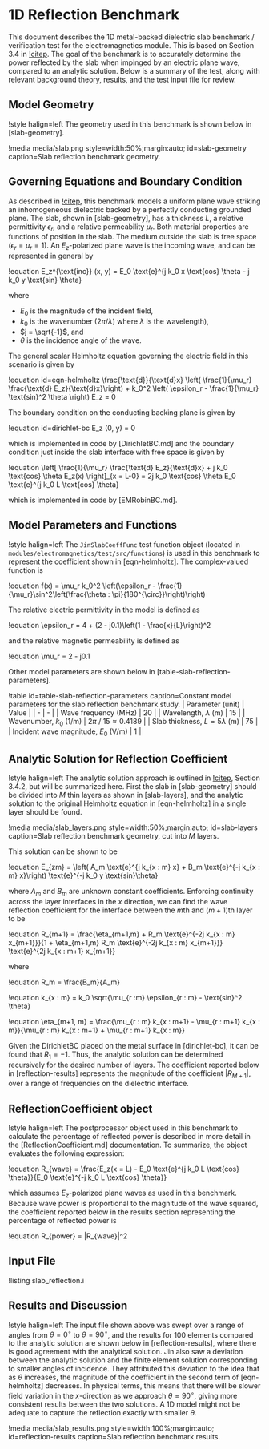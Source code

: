 # 1D Reflection Benchmark

This document describes the 1D metal-backed dielectric slab benchmark / verification
test for the electromagnetics module. This is based on Section 3.4 in [!citep](jin-fem).
The goal of the benchmark is to accurately determine the power reflected by the
slab when impinged by an electric plane wave, compared to an analytic solution.
Below is a summary of the test, along with relevant background theory, results,
and the test input file for review.

## Model Geometry

!style halign=left
The geometry used in this benchmark is shown below in [slab-geometry].

!media media/slab.png
       style=width:50%;margin:auto;
       id=slab-geometry
       caption=Slab reflection benchmark geometry.

## Governing Equations and Boundary Condition

As described in [!citep](jin-fem), this benchmark models a uniform plane wave
striking an inhomogeneous dielectric backed by a perfectly conducting grounded
plane. The slab, shown in [slab-geometry], has a thickness $L$, a relative
permittivity $\epsilon_r$, and a relative permeability $\mu_r$. Both material
properties are functions of position in the slab. The medium outside the slab is
free space ($\epsilon_r = \mu_r = 1$). An $E_z$-polarized plane wave is the
incoming wave, and can be represented in general by

!equation
E_z^{\text{inc}} (x, y) = E_0 \text{e}^{j k_0 x \text{cos} \theta - j k_0 y \text{sin} \theta}

where

- $E_0$ is the magnitude of the incident field,
- $k_0$ is the wavenumber ($2 \pi / \lambda$) where $\lambda$ is the wavelength),
- $j = \sqrt{-1}$, and
- $\theta$ is the incidence angle of the wave.

The general scalar Helmholtz equation governing the electric field in this
scenario is given by

!equation id=eqn-helmholtz
\frac{\text{d}}{\text{d}x} \left( \frac{1}{\mu_r} \frac{\text{d} E_z}{\text{d}x}\right) + k_0^2 \left( \epsilon_r - \frac{1}{\mu_r} \text{sin}^2 \theta \right) E_z = 0

The boundary condition on the conducting backing plane is given by

!equation id=dirichlet-bc
E_z (0, y) = 0

which is implemented in code by [DirichletBC.md] and the boundary condition just
inside the slab interface with free space is given by

!equation
\left[ \frac{1}{\mu_r} \frac{\text{d} E_z}{\text{d}x} + j k_0 \text{cos} \theta E_z(x) \right]_{x = L-0} = 2j k_0 \text{cos} \theta E_0 \text{e}^{j k_0 L \text{cos} \theta}

which is implemented in code by [EMRobinBC.md].

## Model Parameters and Functions

!style halign=left
The `JinSlabCoeffFunc` test function object (located in `modules/electromagnetics/test/src/functions`)
is used in this benchmark to represent the coefficient shown in [eqn-helmholtz].
The complex-valued function is

!equation
f(x) = \mu_r k_0^2 \left(\epsilon_r - \frac{1}{\mu_r}\sin^2\left(\frac{\theta \: \pi}{180^{\circ}}\right)\right)

The relative electric permittivity in the model is defined as

!equation
\epsilon_r = 4 + (2 - j0.1)\left(1 - \frac{x}{L}\right)^2

and the relative magnetic permeability is defined as

!equation
\mu_r = 2 - j0.1

Other model parameters are shown below in [table-slab-reflection-parameters].

!table id=table-slab-reflection-parameters caption=Constant model parameters for the slab reflection benchmark study.
| Parameter (unit) | Value |
| - | - |
| Wave frequency (MHz) | 20 |
| Wavelength, $\lambda$ (m) | 15 |
| Wavenumber, $k_0$ (1/m) | $2 \pi$ / $15 \approx 0.4189$ |
| Slab thickness, $L = 5\lambda$ (m) | 75 |
| Incident wave magnitude, $E_0$ (V/m) | 1 |

## Analytic Solution for Reflection Coefficient

!style halign=left
The analytic solution approach is outlined in [!citep](jin-fem), Section 3.4.2,
but will be summarized here. First the slab in [slab-geometry] should be divided
into $M$ thin layers as shown in [slab-layers], and the analytic solution to the
original Helmholtz equation in [eqn-helmholtz] in a single layer should be found.

!media media/slab_layers.png
       style=width:50%;margin:auto;
       id=slab-layers
       caption=Slab reflection benchmark geometry, cut into $M$ layers.

This solution can be shown to be

!equation
E_{zm} = \left( A_m \text{e}^{j k_{x \: m} x}  + B_m \text{e}^{-j k_{x \: m} x}\right) \text{e}^{-j k_0 y \text{sin}\theta}

where $A_m$ and $B_m$ are unknown constant coefficients. Enforcing continuity
across the layer interfaces in the $x$ direction, we can find the wave reflection
coefficient for the interface between the $m$th and $(m+1)$th layer to be

!equation
R_{m+1} = \frac{\eta_{m+1,m} + R_m \text{e}^{-2j k_{x \: m} x_{m+1}}}{1 + \eta_{m+1,m} R_m \text{e}^{-2j k_{x \: m} x_{m+1}}} \text{e}^{2j k_{x \: m+1} x_{m+1}}

where

!equation
R_m = \frac{B_m}{A_m}

!equation
k_{x \: m} = k_0 \sqrt{\mu_{r \:m} \epsilon_{r \: m} - \text{sin}^2 \theta}

!equation
\eta_{m+1, m} = \frac{\mu_{r \: m} k_{x \: m+1} - \mu_{r \: m+1} k_{x \: m}}{\mu_{r \: m} k_{x \: m+1} + \mu_{r \: m+1} k_{x \: m}}

Given the DirichletBC placed on the metal surface in [dirichlet-bc], it can be
found that $R_1 = -1$. Thus, the analytic solution can be determined recursively
for the desired number of layers. The coefficient reported below in
[reflection-results] represents the magnitude of the coefficient $|R_{M+1}|$,
over a range of frequencies on the dielectric interface.

## ReflectionCoefficient object

!style halign=left
The postprocessor object used in this benchmark to calculate the percentage of
reflected power is described in more detail in the [ReflectionCoefficient.md]
documentation. To summarize, the object evaluates the following expression:

!equation
R_{wave} = \frac{E_z(x = L) - E_0 \text{e}^{j k_0 L \text{cos} \theta}}{E_0 \text{e}^{-j k_0 L \text{cos} \theta}}

which assumes $E_z$-polarized plane waves as used in this benchmark. Because wave
power is proportional to the magnitude of the wave squared, the coefficient
reported below in the results section representing the percentage of reflected
power is

!equation
R_{power} = |R_{wave}|^2

## Input File

!listing slab_reflection.i

## Results and Discussion

!style halign=left
The input file shown above was swept over a range of angles from $\theta = 0^\circ$ to
$\theta = 90^\circ$, and the results for 100 elements compared to the analytic
solution are shown below in [reflection-results], where there is good agreement
with the analytical solution. Jin also saw a deviation between the analytic
solution and the finite element solution corresponding to smaller angles of
incidence. They attributed this deviation to the idea that as $\theta$ increases,
the magnitude of the coefficient in the second term of [eqn-helmholtz] decreases.
In physical terms, this means that there will be slower field variation in the
$x$-direction as we approach $\theta = 90^{\circ}$, giving more consistent results
between the two solutions. A 1D model might not be adequate to capture the
reflection exactly with smaller $\theta$.

!media media/slab_results.png
       style=width:100%;margin:auto;
       id=reflection-results
       caption=Slab reflection benchmark results.
